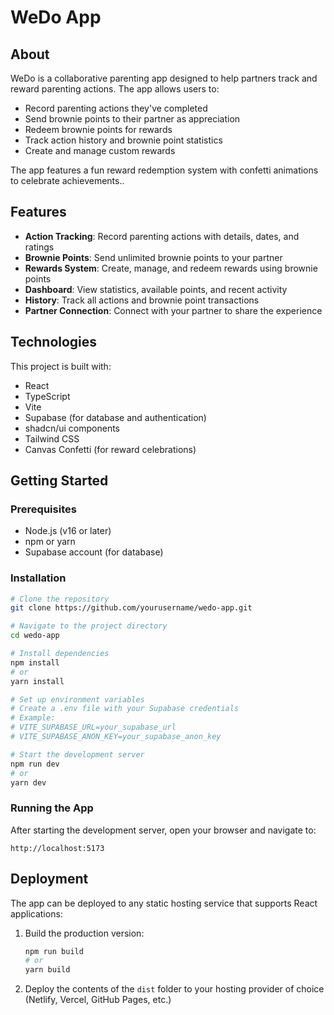 # WeDo App

## About

WeDo is a collaborative parenting app designed to help partners track and reward parenting actions. The app allows users to:

- Record parenting actions they've completed
- Send brownie points to their partner as appreciation
- Redeem brownie points for rewards
- Track action history and brownie point statistics
- Create and manage custom rewards

The app features a fun reward redemption system with confetti animations to celebrate achievements..

## Features

- **Action Tracking**: Record parenting actions with details, dates, and ratings
- **Brownie Points**: Send unlimited brownie points to your partner
- **Rewards System**: Create, manage, and redeem rewards using brownie points
- **Dashboard**: View statistics, available points, and recent activity
- **History**: Track all actions and brownie point transactions
- **Partner Connection**: Connect with your partner to share the experience

## Technologies

This project is built with:

- React
- TypeScript
- Vite
- Supabase (for database and authentication)
- shadcn/ui components
- Tailwind CSS
- Canvas Confetti (for reward celebrations)

## Getting Started

### Prerequisites

- Node.js (v16 or later)
- npm or yarn
- Supabase account (for database)

### Installation

```sh
# Clone the repository
git clone https://github.com/yourusername/wedo-app.git

# Navigate to the project directory
cd wedo-app

# Install dependencies
npm install
# or
yarn install

# Set up environment variables
# Create a .env file with your Supabase credentials
# Example:
# VITE_SUPABASE_URL=your_supabase_url
# VITE_SUPABASE_ANON_KEY=your_supabase_anon_key

# Start the development server
npm run dev
# or
yarn dev
```

### Running the App

After starting the development server, open your browser and navigate to:

```
http://localhost:5173
```

## Deployment

The app can be deployed to any static hosting service that supports React applications:

1. Build the production version:
   ```sh
   npm run build
   # or
   yarn build
   ```

2. Deploy the contents of the `dist` folder to your hosting provider of choice (Netlify, Vercel, GitHub Pages, etc.)

